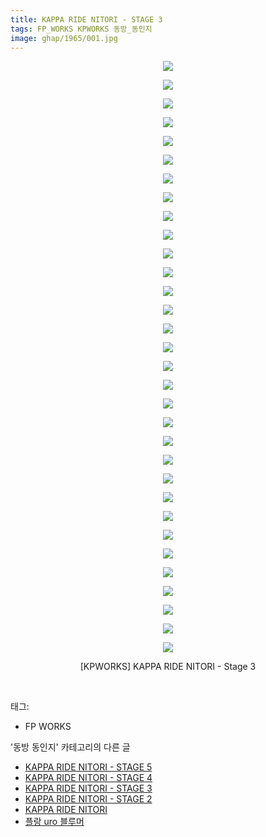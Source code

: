 ```yaml
---
title: KAPPA RIDE NITORI - STAGE 3
tags: FP_WORKS KPWORKS 동방_동인지
image: ghap/1965/001.jpg
---
```

<div class="article">
<p style="text-align: center; clear: none; float: none;"><img src="{{ site.nasurl }}/ghap/1965/001.jpg"/></p>
<p style="text-align: center; clear: none; float: none;"><img src="{{ site.nasurl }}/ghap/1965/002.jpg"/></p>
<p style="text-align: center; clear: none; float: none;"><img src="{{ site.nasurl }}/ghap/1965/003.jpg"/></p>
<p style="text-align: center; clear: none; float: none;"><img src="{{ site.nasurl }}/ghap/1965/004.jpg"/></p>
<p style="text-align: center; clear: none; float: none;"><img src="{{ site.nasurl }}/ghap/1965/005.jpg"/></p>
<p style="text-align: center; clear: none; float: none;"><img src="{{ site.nasurl }}/ghap/1965/006.jpg"/></p>
<p style="text-align: center; clear: none; float: none;"><img src="{{ site.nasurl }}/ghap/1965/007.jpg"/></p>
<p style="text-align: center; clear: none; float: none;"><img src="{{ site.nasurl }}/ghap/1965/008.jpg"/></p>
<p style="text-align: center; clear: none; float: none;"><img src="{{ site.nasurl }}/ghap/1965/009.jpg"/></p>
<p style="text-align: center; clear: none; float: none;"><img src="{{ site.nasurl }}/ghap/1965/010.jpg"/></p>
<p style="text-align: center; clear: none; float: none;"><img src="{{ site.nasurl }}/ghap/1965/011.jpg"/></p>
<p style="text-align: center; clear: none; float: none;"><img src="{{ site.nasurl }}/ghap/1965/012.jpg"/></p>
<p style="text-align: center; clear: none; float: none;"><img src="{{ site.nasurl }}/ghap/1965/013.jpg"/></p>
<p style="text-align: center; clear: none; float: none;"><img src="{{ site.nasurl }}/ghap/1965/014.jpg"/></p>
<p style="text-align: center; clear: none; float: none;"><img src="{{ site.nasurl }}/ghap/1965/015.jpg"/></p>
<p style="text-align: center; clear: none; float: none;"><img src="{{ site.nasurl }}/ghap/1965/016.jpg"/></p>
<p style="text-align: center; clear: none; float: none;"><img src="{{ site.nasurl }}/ghap/1965/017.jpg"/></p>
<p style="text-align: center; clear: none; float: none;"><img src="{{ site.nasurl }}/ghap/1965/018.jpg"/></p>
<p style="text-align: center; clear: none; float: none;"><img src="{{ site.nasurl }}/ghap/1965/019.jpg"/></p>
<p style="text-align: center; clear: none; float: none;"><img src="{{ site.nasurl }}/ghap/1965/020.jpg"/></p>
<p style="text-align: center; clear: none; float: none;"><img src="{{ site.nasurl }}/ghap/1965/021.jpg"/></p>
<p style="text-align: center; clear: none; float: none;"><img src="{{ site.nasurl }}/ghap/1965/022.jpg"/></p>
<p style="text-align: center; clear: none; float: none;"><img src="{{ site.nasurl }}/ghap/1965/023.jpg"/></p>
<p style="text-align: center; clear: none; float: none;"><img src="{{ site.nasurl }}/ghap/1965/024.jpg"/></p>
<p style="text-align: center; clear: none; float: none;"><img src="{{ site.nasurl }}/ghap/1965/025.jpg"/></p>
<p style="text-align: center; clear: none; float: none;"><img src="{{ site.nasurl }}/ghap/1965/026.jpg"/></p>
<p style="text-align: center; clear: none; float: none;"><img src="{{ site.nasurl }}/ghap/1965/027.jpg"/></p>
<p style="text-align: center; clear: none; float: none;"><img src="{{ site.nasurl }}/ghap/1965/028.jpg"/></p>
<p style="text-align: center; clear: none; float: none;"><img src="{{ site.nasurl }}/ghap/1965/029.jpg"/></p>
<p style="text-align: center; clear: none; float: none;"><img src="{{ site.nasurl }}/ghap/1965/030.jpg"/></p>
<p style="text-align: center; clear: none; float: none;"><img src="{{ site.nasurl }}/ghap/1965/031.jpg"/></p>
<p style="text-align: center; clear: none; float: none;"><img src="{{ site.nasurl }}/ghap/1965/032.jpg"/></p>
<p style="text-align: center; clear: none; float: none;">[KPWORKS] KAPPA RIDE NITORI - Stage 3</p>
<p><br/></p>
</div><div class="tagTrail">
<p>태그: </p>
<ul>
<li>FP WORKS</li>
</ul>
</div><div class="another">
<p>'동방 동인지' 카테고리의 다른 글</p>
<ul>
<li><a href="/2016-09-02-ghap_1967">KAPPA RIDE NITORI - STAGE 5</a></li>
<li><a href="/2016-09-02-ghap_1966">KAPPA RIDE NITORI - STAGE 4</a></li>
<li><a href="/2016-09-02-ghap_1965">KAPPA RIDE NITORI - STAGE 3</a></li>
<li><a href="/2016-09-02-ghap_1964">KAPPA RIDE NITORI - STAGE 2</a></li>
<li><a href="/2016-09-02-ghap_1963">KAPPA RIDE NITORI</a></li>
<li><a href="/2016-09-02-ghap_1962">플랑 uro 블루머</a></li>
</ul>
</div><div class="cb_module cb_fluid">
<div class="cb_wrt cb_profile">
</div><!-- commentList close -->
</div>